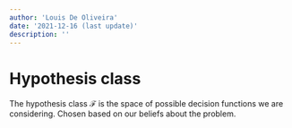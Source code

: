 ```yaml
---
author: 'Louis De Oliveira'
date: '2021-12-16 (last update)'
description: ''
---
```

# Hypothesis class
The hypothesis class $\mathcal{F}$ is the space of possible decision functions we are considering. Chosen based on our beliefs about the problem.
